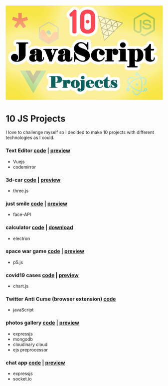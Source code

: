 ![10 js projects](10-js-projects-cover.png)
# 10 JS Projects
I love to challenge myself so I decided to make 10 projects with different technologies as I could.
### Text Editor [code](https://github.com/ahmadfathy97/10-js-projects/tree/text-editor) |  [preview](https://online-text-editor.netlify.app/)
  * Vuejs
  * codemirror

### 3d-car [code](https://github.com/ahmadfathy97/10-js-projects/tree/3d-car) | [preview](https://3d-car.netlify.app/)
  * three.js

### just smile [code](https://github.com/ahmadfathy97/10-js-projects/tree/face-recognition) |  [preview](https://just-smile.netlify.app/)
  * face-API

### calculator [code](https://github.com/ahmadfathy97/10-js-projects/tree/calculator) | [download](https://github.com/ahmadfathy97/10-js-projects/releases/download/Calculator/calculator.Setup.1.0.0.exe)
  * electron

### space war game [code](https://github.com/ahmadfathy97/10-js-projects/tree/space-war) | [preview](https://space-war2.netlify.app/)
  * p5.js

### covid19 cases [code](https://github.com/ahmadfathy97/10-js-projects/tree/covid19-cases) | [preview](https://covid19-cases-charts.netlify.app/)
  * chart.js

### Twitter Anti Curse (browser extension) [code](https://github.com/ahmadfathy97/10-js-projects/tree/anti-bad-words)
  * javaScript

### photos gallery [code](https://github.com/ahmadfathy97/10-js-projects/tree/photos-gallery) | [preview](https://photos-gallery-preview.herokuapp.com/)
  * expressjs
  * mongodb
  * cloudinary cloud
  * ejs preprocessor

### chat app [code](https://github.com/ahmadfathy97/10-js-projects/tree/chat-app) | [preview](https://chat-app-test.netlify.app/)
  * expressjs
  * socket.io
